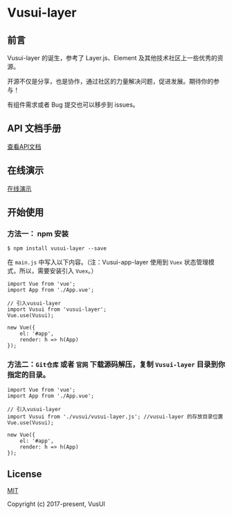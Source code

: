 # Vusui-layer

## 前言
Vusui-layer 的诞生，参考了 Layer.js、Element 及其他技术社区上一些优秀的资源。

开源不仅是分享，也是协作，通过社区的力量解决问题，促进发展。期待你的参与！

有组件需求或者 Bug 提交也可以移步到 issues。

## API 文档手册
[查看API文档](https://vusui.gitee.io/#/layer/preface)

## 在线演示
<p align="left"><a href="https://vusui.gitee.io/#/layer/preface" target="_blank" rel="noopener noreferrer">在线演示</a></p>


## 开始使用

### 方法一： npm 安装

```
$ npm install vusui-layer --save
```

 在 `main.js` 中写入以下内容。（注：Vusui-app-layer 使用到 `Vuex` 状态管理模式，所以，需要安装引入 `Vuex`。）
```
import Vue from 'vue';
import App from './App.vue';

// 引入vusui-layer
import Vusui from 'vusui-layer';
Vue.use(Vusui);

new Vue({
    el: '#app',
    render: h => h(App)
});
```

### 方法二：`Git仓库` 或者 `官网` 下载源码解压，复制 `Vusui-layer` 目录到你指定的目录。

```
import Vue from 'vue';
import App from './App.vue';

// 引入vusui-layer
import Vusui from './vusui/vusui-layer.js'; //vusui-layer 的存放目录位置
Vue.use(Vusui);

new Vue({
    el: '#app',
    render: h => h(App)
});

```

## License
[MIT](http://opensource.org/licenses/MIT)

Copyright (c) 2017-present, VusUI